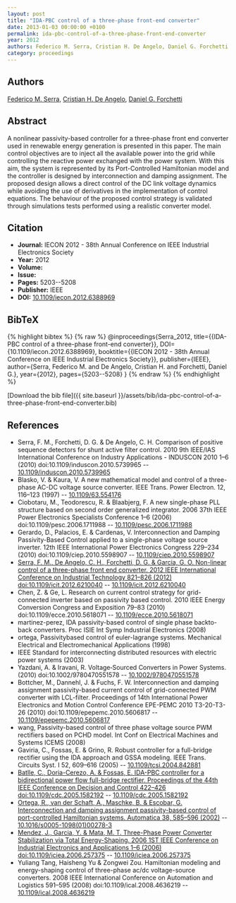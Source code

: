 ```yaml
---
layout: post
title: "IDA-PBC control of a three-phase front-end converter"
date: 2013-01-03 00:00:00 +0100
permalink: ida-pbc-control-of-a-three-phase-front-end-converter
year: 2012
authors: Federico M. Serra, Cristian H. De Angelo, Daniel G. Forchetti
category: proceedings
---
```

 
## Authors
[Federico M. Serra](authors/federico-m-serra), [Cristian H. De Angelo](authors/cristian-h-de-angelo), [Daniel G. Forchetti](authors/daniel-g-forchetti)
 
## Abstract
A nonlinear passivity-based controller for a three-phase front end converter used in renewable energy generation is presented in this paper. The main control objectives are to inject all the available power into the grid while controlling the reactive power exchanged with the power system. With this aim, the system is represented by its Port-Controlled Hamiltonian model and the controller is designed by interconnection and damping assignment. The proposed design allows a direct control of the DC link voltage dynamics while avoiding the use of derivatives in the implementation of control equations. The behaviour of the proposed control strategy is validated through simulations tests performed using a realistic converter model.
 
## Citation
- **Journal:** IECON 2012 - 38th Annual Conference on IEEE Industrial Electronics Society
- **Year:** 2012
- **Volume:** 
- **Issue:** 
- **Pages:** 5203--5208
- **Publisher:** IEEE
- **DOI:** [10.1109/iecon.2012.6388969](https://doi.org/10.1109/iecon.2012.6388969)
 
## BibTeX
{% highlight bibtex %}
{% raw %}
@inproceedings{Serra_2012,
  title={{IDA-PBC control of a three-phase front-end converter}},
  DOI={10.1109/iecon.2012.6388969},
  booktitle={{IECON 2012 - 38th Annual Conference on IEEE Industrial Electronics Society}},
  publisher={IEEE},
  author={Serra, Federico M. and De Angelo, Cristian H. and Forchetti, Daniel G.},
  year={2012},
  pages={5203--5208}
}
{% endraw %}
{% endhighlight %}
 
[Download the bib file]({{ site.baseurl }}/assets/bib/ida-pbc-control-of-a-three-phase-front-end-converter.bib)
 
## References
- Serra, F. M., Forchetti, D. G. & De Angelo, C. H. Comparison of positive sequence detectors for shunt active filter control. 2010 9th IEEE/IAS International Conference on Industry Applications - INDUSCON 2010 1–6 (2010) doi:10.1109/induscon.2010.5739965 -- [10.1109/induscon.2010.5739965](https://doi.org/10.1109/induscon.2010.5739965)
- Blasko, V. & Kaura, V. A new mathematical model and control of a three-phase AC-DC voltage source converter. IEEE Trans. Power Electron. 12, 116–123 (1997) -- [10.1109/63.554176](https://doi.org/10.1109/63.554176)
- Ciobotaru, M., Teodorescu, R. & Blaabjerg, F. A new single-phase PLL structure based on second order generalized integrator. 2006 37th IEEE Power Electronics Specialists Conference 1–6 (2006) doi:10.1109/pesc.2006.1711988 -- [10.1109/pesc.2006.1711988](https://doi.org/10.1109/pesc.2006.1711988)
- Gerardo, D., Palacios, E. & Cardenas, V. Interconnection and Damping Passivity-Based Control applied to a single-phase voltage source inverter. 12th IEEE International Power Electronics Congress 229–234 (2010) doi:10.1109/ciep.2010.5598907 -- [10.1109/ciep.2010.5598907](https://doi.org/10.1109/ciep.2010.5598907)
- [Serra, F. M., De Angelo, C. H., Forchetti, D. G. & Garcia, G. O. Non-linear control of a three-phase front end converter. 2012 IEEE International Conference on Industrial Technology 821–826 (2012) doi:10.1109/icit.2012.6210040](non-linear-control-of-a-three-phase-front-end-converter) -- [10.1109/icit.2012.6210040](https://doi.org/10.1109/icit.2012.6210040)
- Chen, Z. & Ge, L. Research on current control strategy for grid-connected inverter based on passivity based control. 2010 IEEE Energy Conversion Congress and Exposition 79–83 (2010) doi:10.1109/ecce.2010.5618071 -- [10.1109/ecce.2010.5618071](https://doi.org/10.1109/ecce.2010.5618071)
- martinez-perez, IDA passivity-based control of single phase backto- back converters. Proc ISIE Int Symp Industrial Electronics (2008)
- ortega, Passivitybased control of euler-lagrange systems. Mechanical Electrical and Electromechanical Applications (1998)
- IEEE Standard for interconnecting distributed resources with electric power systems (2003)
- Yazdani, A. & Iravani, R. Voltage‐Sourced Converters in Power Systems. (2010) doi:10.1002/9780470551578 -- [10.1002/9780470551578](https://doi.org/10.1002/9780470551578)
- Bottcher, M., Dannehl, J. & Fuchs, F. W. Interconnection and damping assignment passivity-based current control of grid-connected PWM converter with LCL-filter. Proceedings of 14th International Power Electronics and Motion Control Conference EPE-PEMC 2010 T3-20-T3-26 (2010) doi:10.1109/epepemc.2010.5606817 -- [10.1109/epepemc.2010.5606817](https://doi.org/10.1109/epepemc.2010.5606817)
- wang, Passivity-based control of three phase voltage source PWM rectifiers based on PCHD model. Int Conf on Electrical Machines and Systems ICEMS (2008)
- Gaviria, C., Fossas, E. & Grino, R. Robust controller for a full-bridge rectifier using the IDA approach and GSSA modeling. IEEE Trans. Circuits Syst. I 52, 609–616 (2005) -- [10.1109/tcsi.2004.842881](https://doi.org/10.1109/tcsi.2004.842881)
- [Batlle, C., Doria-Cerezo, A. & Fossas, E. IDA-PBC controller for a bidirectional power flow full-bridge rectifier. Proceedings of the 44th IEEE Conference on Decision and Control 422–426 doi:10.1109/cdc.2005.1582192](ida-pbc-controller-for-a-bidirectional-power-flow-full-bridge-rectifier) -- [10.1109/cdc.2005.1582192](https://doi.org/10.1109/cdc.2005.1582192)
- [Ortega, R., van der Schaft, A., Maschke, B. & Escobar, G. Interconnection and damping assignment passivity-based control of port-controlled Hamiltonian systems. Automatica 38, 585–596 (2002)](interconnection-and-damping-assignment-passivity-based-control-of-port-controlled-hamiltonian-systems) -- [10.1016/s0005-1098(01)00278-3](https://doi.org/10.1016/s0005-1098(01)00278-3)
- [Mendez, J., Garcia, Y. & Mata, M. T. Three-Phase Power Converter Stabilization via Total Energy-Shaping. 2006 1ST IEEE Conference on Industrial Electronics and Applications 1–6 (2006) doi:10.1109/iciea.2006.257375](three-phase-power-converter-stabilization-via-total-energy-shaping) -- [10.1109/iciea.2006.257375](https://doi.org/10.1109/iciea.2006.257375)
- Yuliang Tang, Haisheng Yu & Zongwei Zou. Hamiltonian modeling and energy-shaping control of three-phase ac/dc voltage-source converters. 2008 IEEE International Conference on Automation and Logistics 591–595 (2008) doi:10.1109/ical.2008.4636219 -- [10.1109/ical.2008.4636219](https://doi.org/10.1109/ical.2008.4636219)

